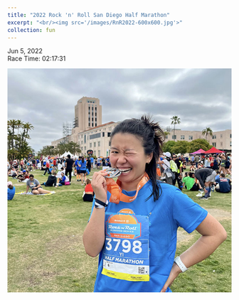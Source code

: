 ```yaml
---
title: "2022 Rock 'n' Roll San Diego Half Marathon"
excerpt: "<br/><img src='/images/RnR2022-600x600.jpg'>"
collection: fun
---
```


Jun 5, 2022   
Race Time: 02:17:31

<img src="/images/RnR2022-600x600.jpg">
